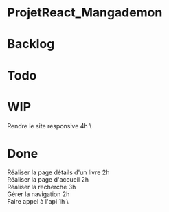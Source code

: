 # ProjetReact_Mangademon


# Backlog

 # Todo

 # WIP
 Rendre le site responsive 4h \

 # Done
 Réaliser la page détails d'un livre 2h \
Réaliser la page d'accueil 2h \
Réaliser la recherche 3h \
 Gérer la navigation 2h \
 Faire appel à l'api 1h \
